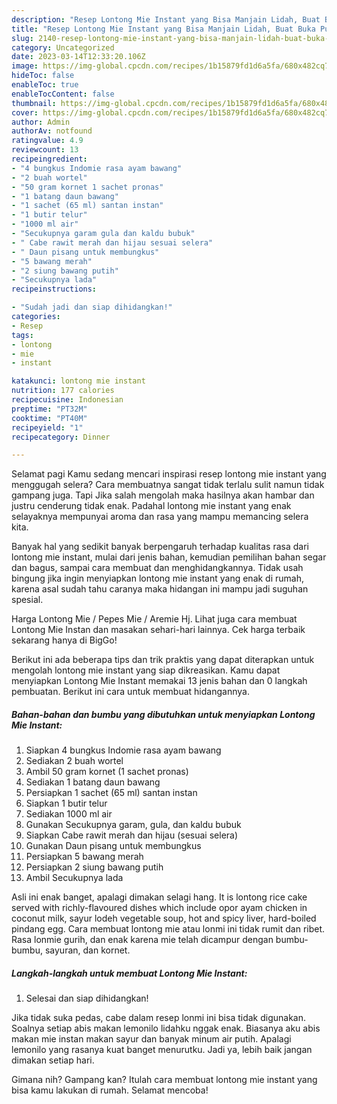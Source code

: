 ```yaml
---
description: "Resep Lontong Mie Instant yang Bisa Manjain Lidah, Buat Buka Puasa Enak Banget"
title: "Resep Lontong Mie Instant yang Bisa Manjain Lidah, Buat Buka Puasa Enak Banget"
slug: 2140-resep-lontong-mie-instant-yang-bisa-manjain-lidah-buat-buka-puasa-enak-banget
category: Uncategorized
date: 2023-03-14T12:33:20.106Z
image: https://img-global.cpcdn.com/recipes/1b15879fd1d6a5fa/680x482cq70/lontong-mie-instant-foto-resep-utama.jpg
hideToc: false
enableToc: true
enableTocContent: false
thumbnail: https://img-global.cpcdn.com/recipes/1b15879fd1d6a5fa/680x482cq70/lontong-mie-instant-foto-resep-utama.jpg
cover: https://img-global.cpcdn.com/recipes/1b15879fd1d6a5fa/680x482cq70/lontong-mie-instant-foto-resep-utama.jpg
author: Admin
authorAv: notfound
ratingvalue: 4.9
reviewcount: 13
recipeingredient:
- "4 bungkus Indomie rasa ayam bawang"
- "2 buah wortel"
- "50 gram kornet 1 sachet pronas"
- "1 batang daun bawang"
- "1 sachet (65 ml) santan instan"
- "1 butir telur"
- "1000 ml air"
- "Secukupnya garam gula dan kaldu bubuk"
- " Cabe rawit merah dan hijau sesuai selera"
- " Daun pisang untuk membungkus"
- "5 bawang merah"
- "2 siung bawang putih"
- "Secukupnya lada"
recipeinstructions:

- "Sudah jadi dan siap dihidangkan!"
categories:
- Resep
tags:
- lontong
- mie
- instant

katakunci: lontong mie instant 
nutrition: 177 calories
recipecuisine: Indonesian
preptime: "PT32M"
cooktime: "PT40M"
recipeyield: "1"
recipecategory: Dinner

---
```



Selamat pagi Kamu sedang mencari inspirasi resep lontong mie instant yang menggugah selera? Cara membuatnya sangat tidak terlalu sulit namun tidak gampang juga. Tapi Jika salah mengolah maka hasilnya akan hambar dan justru cenderung tidak enak. Padahal lontong mie instant yang enak selayaknya mempunyai aroma dan rasa yang mampu memancing selera kita.


Banyak hal yang sedikit banyak berpengaruh terhadap kualitas rasa dari lontong mie instant, mulai dari jenis bahan, kemudian pemilihan bahan segar dan bagus, sampai cara membuat dan menghidangkannya. Tidak usah bingung jika ingin menyiapkan lontong mie instant yang enak di rumah, karena asal sudah tahu caranya maka hidangan ini mampu jadi suguhan spesial.

Harga Lontong Mie / Pepes Mie / Aremie Hj. Lihat juga cara membuat Lontong Mie Instan dan masakan sehari-hari lainnya. Cek harga terbaik sekarang hanya di BigGo!


Berikut ini ada beberapa tips dan trik praktis yang dapat diterapkan untuk mengolah lontong mie instant yang siap dikreasikan. Kamu dapat menyiapkan Lontong Mie Instant memakai 13 jenis bahan dan 0 langkah pembuatan. Berikut ini cara untuk membuat hidangannya.

<!--inarticleads1-->

##### Bahan-bahan dan bumbu yang dibutuhkan untuk menyiapkan Lontong Mie Instant:

1. Siapkan 4 bungkus Indomie rasa ayam bawang
1. Sediakan 2 buah wortel
1. Ambil 50 gram kornet (1 sachet pronas)
1. Sediakan 1 batang daun bawang
1. Persiapkan 1 sachet (65 ml) santan instan
1. Siapkan 1 butir telur
1. Sediakan 1000 ml air
1. Gunakan Secukupnya garam, gula, dan kaldu bubuk
1. Siapkan  Cabe rawit merah dan hijau (sesuai selera)
1. Gunakan  Daun pisang untuk membungkus
1. Persiapkan 5 bawang merah
1. Persiapkan 2 siung bawang putih
1. Ambil Secukupnya lada


Asli ini enak banget, apalagi dimakan selagi hang. It is lontong rice cake served with richly-flavoured dishes which include opor ayam chicken in coconut milk, sayur lodeh vegetable soup, hot and spicy liver, hard-boiled pindang egg. Cara membuat lontong mie atau lonmi ini tidak rumit dan ribet. Rasa lonmie gurih, dan enak karena mie telah dicampur dengan bumbu-bumbu, sayuran, dan kornet. 

<!--inarticleads2-->

##### Langkah-langkah untuk membuat Lontong Mie Instant:


1. Selesai dan siap dihidangkan!

Jika tidak suka pedas, cabe dalam resep lonmi ini bisa tidak digunakan. Soalnya setiap abis makan lemonilo lidahku nggak enak. Biasanya aku abis makan mie instan makan sayur dan banyak minum air putih. Apalagi lemonilo yang rasanya kuat banget menurutku. Jadi ya, lebih baik jangan dimakan setiap hari. 

Gimana nih? Gampang kan? Itulah cara membuat lontong mie instant yang bisa kamu lakukan di rumah. Selamat mencoba!
